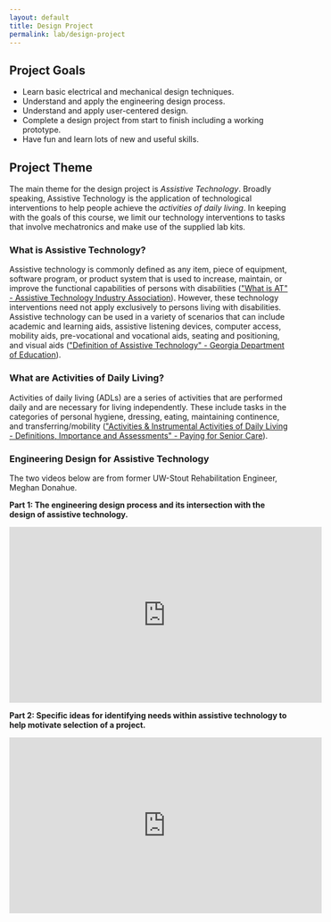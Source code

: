 ```yaml
---
layout: default
title: Design Project
permalink: lab/design-project
---
```



## Project Goals
- Learn basic electrical and mechanical design techniques.
- Understand and apply the engineering design process.
- Understand and apply user-centered design.
- Complete a design project from start to finish including a working prototype.
- Have fun and learn lots of new and useful skills.

## Project Theme
The main theme for the design project is *Assistive Technology*. Broadly speaking, Assistive Technology is the application of technological interventions to help people achieve the *activities of daily living*. In keeping with the goals of this course, we limit our technology interventions to tasks that involve mechatronics and make use of the supplied lab kits.

### What is Assistive Technology?
Assistive technology is commonly defined as any item, piece of equipment, software program, or product system that is used to increase, maintain, or improve the functional capabilities of persons with disabilities (["What is AT" - Assistive Technology Industry Association](https://web.archive.org/web/20180107232005/http:/www.atia.org:80/at-resources/what-is-at/)). However, these technology interventions need not apply exclusively to persons living with disabilities. Assistive technology can be used in a variety of scenarios that can include academic and learning aids, assistive listening devices, computer access, mobility aids, pre-vocational and vocational aids, seating and positioning, and visual aids (["Definition of Assistive Technology" - Georgia Department of Education](https://web.archive.org/web/20180812214100/http:/www.gpat.org/georgia-project-for-assistive-technology/pages/assistive-technology-definition.aspx)).

### What are Activities of Daily Living?
Activities of daily living (ADLs) are a series of activities that are performed daily and are necessary for living independently. These include tasks in the categories of personal hygiene, dressing, eating, maintaining continence, and transferring/mobility (["Activities & Instrumental Activities of Daily Living - Definitions, Importance and Assessments" - Paying for Senior Care](https://web.archive.org/web/20180812214309/https:/www.payingforseniorcare.com/longtermcare/activities-of-daily-living.html)).

### Engineering Design for Assistive Technology
The two videos below are from former UW-Stout Rehabilitation Engineer, Meghan Donahue.

**Part 1: The engineering design process and its intersection with the design of assistive technology.**

<iframe width="560" height="315" src="https://www.youtube.com/embed/sCt3C6R1O44" frameborder="0" allow="autoplay; encrypted-media" allowfullscreen></iframe>

**Part 2: Specific ideas for identifying needs within assistive technology to help motivate selection of a project.**

<iframe width="560" height="315" src="https://www.youtube.com/embed/Upd-xVlLdDs" frameborder="0" allow="autoplay; encrypted-media" allowfullscreen></iframe>